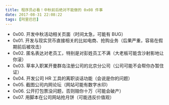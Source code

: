 ```yaml
---
title: 程序员必看！中秋前后绝对不能做的 0x08 件事
date: 2017-08-31 22:08:22
tags: [阿里巴巴]
---
```


- 0x00. 开发中秋活动相关页面（时间太急，可能有 BUG）
- 0x01. 开发与现实货币直接相关的比如电商、抢购业务（后果严重，容易在假期前后被攻击）
- 0x02. 匿名表达对老员工，特别是对彭姓员工不满（大老板可能含沙射影地让你滚）
- 0x03. 草率入职某开曼群岛注册公司的北京分公司（公司可能不会帮你办暂住证）
- 0x04. 开发公司 HR 工具的离职谈话功能（会说是你的问题）
- 0x05. 截图公司内网论坛（网站可能有数字水印）
- 0x06. 公开打包票没问题，否则赔你十万（可能会破产）
- 0x07. 用脚本在公司网站抢月饼（可能违反价值观）
